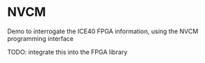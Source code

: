 # NVCM

Demo to interrogate the ICE40 FPGA information, using the NVCM programming interface

TODO: integrate this into the FPGA library
